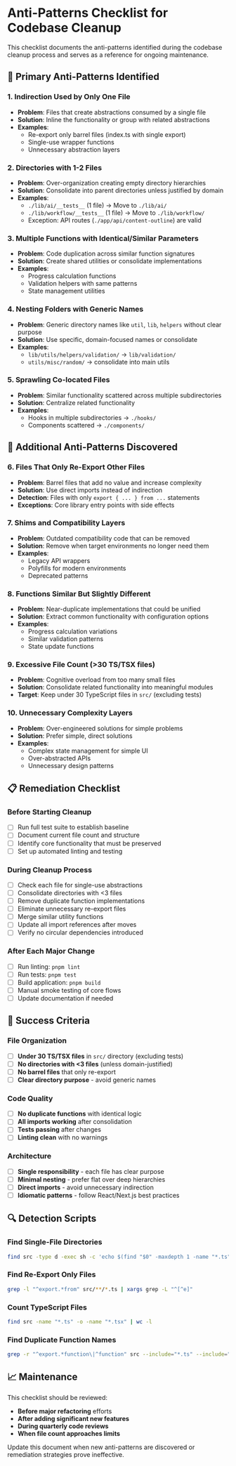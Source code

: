 # Anti-Patterns Checklist for Codebase Cleanup

This checklist documents the anti-patterns identified during the codebase cleanup process and serves as a reference for ongoing maintenance.

## 🎯 Primary Anti-Patterns Identified

### 1. **Indirection Used by Only One File**

- **Problem**: Files that create abstractions consumed by a single file
- **Solution**: Inline the functionality or group with related abstractions
- **Examples**:
  - Re-export only barrel files (index.ts with single export)
  - Single-use wrapper functions
  - Unnecessary abstraction layers

### 2. **Directories with 1-2 Files**

- **Problem**: Over-organization creating empty directory hierarchies
- **Solution**: Consolidate into parent directories unless justified by domain
- **Examples**:
  - `./lib/ai/__tests__` (1 file) → Move to `./lib/ai/`
  - `./lib/workflow/__tests__` (1 file) → Move to `./lib/workflow/`
  - Exception: API routes (`./app/api/content-outline`) are valid

### 3. **Multiple Functions with Identical/Similar Parameters**

- **Problem**: Code duplication across similar function signatures
- **Solution**: Create shared utilities or consolidate implementations
- **Examples**:
  - Progress calculation functions
  - Validation helpers with same patterns
  - State management utilities

### 4. **Nesting Folders with Generic Names**

- **Problem**: Generic directory names like `util`, `lib`, `helpers` without clear purpose
- **Solution**: Use specific, domain-focused names or consolidate
- **Examples**:
  - `lib/utils/helpers/validation/` → `lib/validation/`
  - `utils/misc/random/` → consolidate into main utils

### 5. **Sprawling Co-located Files**

- **Problem**: Similar functionality scattered across multiple subdirectories
- **Solution**: Centralize related functionality
- **Examples**:
  - Hooks in multiple subdirectories → `./hooks/`
  - Components scattered → `./components/`

## 🚀 Additional Anti-Patterns Discovered

### 6. **Files That Only Re-Export Other Files**

- **Problem**: Barrel files that add no value and increase complexity
- **Solution**: Use direct imports instead of indirection
- **Detection**: Files with only `export { ... } from ...` statements
- **Exceptions**: Core library entry points with side effects

### 7. **Shims and Compatibility Layers**

- **Problem**: Outdated compatibility code that can be removed
- **Solution**: Remove when target environments no longer need them
- **Examples**:
  - Legacy API wrappers
  - Polyfills for modern environments
  - Deprecated patterns

### 8. **Functions Similar But Slightly Different**

- **Problem**: Near-duplicate implementations that could be unified
- **Solution**: Extract common functionality with configuration options
- **Examples**:
  - Progress calculation variations
  - Similar validation patterns
  - State update functions

### 9. **Excessive File Count (>30 TS/TSX files)**

- **Problem**: Cognitive overload from too many small files
- **Solution**: Consolidate related functionality into meaningful modules
- **Target**: Keep under 30 TypeScript files in `src/` (excluding tests)

### 10. **Unnecessary Complexity Layers**

- **Problem**: Over-engineered solutions for simple problems
- **Solution**: Prefer simple, direct solutions
- **Examples**:
  - Complex state management for simple UI
  - Over-abstracted APIs
  - Unnecessary design patterns

## 📋 Remediation Checklist

### Before Starting Cleanup

- [ ] Run full test suite to establish baseline
- [ ] Document current file count and structure
- [ ] Identify core functionality that must be preserved
- [ ] Set up automated linting and testing

### During Cleanup Process

- [ ] Check each file for single-use abstractions
- [ ] Consolidate directories with <3 files
- [ ] Remove duplicate function implementations
- [ ] Eliminate unnecessary re-export files
- [ ] Merge similar utility functions
- [ ] Update all import references after moves
- [ ] Verify no circular dependencies introduced

### After Each Major Change

- [ ] Run linting: `pnpm lint`
- [ ] Run tests: `pnpm test`
- [ ] Build application: `pnpm build`
- [ ] Manual smoke testing of core flows
- [ ] Update documentation if needed

## 🎯 Success Criteria

### File Organization

- [ ] **Under 30 TS/TSX files** in `src/` directory (excluding tests)
- [ ] **No directories with <3 files** (unless domain-justified)
- [ ] **No barrel files** that only re-export
- [ ] **Clear directory purpose** - avoid generic names

### Code Quality

- [ ] **No duplicate functions** with identical logic
- [ ] **All imports working** after consolidation
- [ ] **Tests passing** after changes
- [ ] **Linting clean** with no warnings

### Architecture

- [ ] **Single responsibility** - each file has clear purpose
- [ ] **Minimal nesting** - prefer flat over deep hierarchies
- [ ] **Direct imports** - avoid unnecessary indirection
- [ ] **Idiomatic patterns** - follow React/Next.js best practices

## 🔍 Detection Scripts

### Find Single-File Directories

```bash
find src -type d -exec sh -c 'echo $(find "$0" -maxdepth 1 -name "*.ts" -o -name "*.tsx" | wc -l) $0' {} \; | awk '$1 < 3 && NF > 1'
```

### Find Re-Export Only Files

```bash
grep -l "^export.*from" src/**/*.ts | xargs grep -L "^[^e]"
```

### Count TypeScript Files

```bash
find src -name "*.ts" -o -name "*.tsx" | wc -l
```

### Find Duplicate Function Names

```bash
grep -r "^export.*function\|^function" src --include="*.ts" --include="*.tsx" | cut -d: -f2 | sort | uniq -d
```

## 📈 Maintenance

This checklist should be reviewed:

- **Before major refactoring** efforts
- **After adding significant new features**
- **During quarterly code reviews**
- **When file count approaches limits**

Update this document when new anti-patterns are discovered or remediation strategies prove ineffective.
